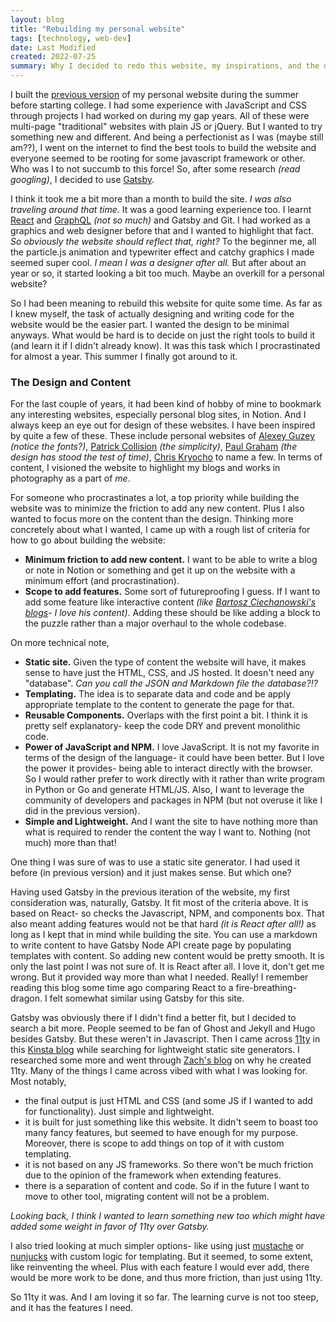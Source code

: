```yaml
---
layout: blog
title: "Rebuilding my personal website"
tags: [technology, web-dev]
date: Last Modified
created: 2022-07-25
summary: Why I decided to redo this website, my inspirations, and the design decisions that I took.
---
```

I built the [previous version](https://kafleprabhakar.github.io/) of my personal website during the summer before starting college. I had some experience with JavaScript and CSS through projects I had worked on during my gap years. All of these were multi-page "traditional" websites with plain JS or jQuery. But I wanted to try something new and different. And being a perfectionist as I was (maybe still am??), I went on the internet to find the best tools to build the website and everyone seemed to be rooting for some javascript framework or other. Who was I to not succumb to this force! So, after some research *(read googling)*, I decided to use [Gatsby](https://www.gatsbyjs.com/).

I think it took me a bit more than a month to build the site. *I was also traveling around that time.* It was a good learning experience too. I learnt [React](https://reactjs.org/) and [GraphQL](https://graphql.org/) *(not so much)* and Gatsby and Git. I had worked as a graphics and web designer before that and I wanted to highlight that fact. *So obviously the website should reflect that, right?* To the beginner me, all the particle.js animation and typewriter effect and catchy graphics I made seemed super cool. *I mean I was a designer after all.* But after about an year or so, it started looking a bit too much. Maybe an overkill for a personal website?

So I had been meaning to rebuild this website for quite some time. As far as I knew myself, the task of actually designing and writing code for the website would be the easier part. I wanted the design to be minimal anyways. What would be hard is to decide on just the right tools to build it (and learn it if I didn't already know). It was this task which I procrastinated for almost a year. This summer I finally got around to it.

### The Design and Content
<!--- TODO: Add link to the shelf of links here after first sentence. --->
<!-- *You can find a filtered list here.* -->
For the last couple of years, it had been kind of hobby of mine to bookmark any interesting websites, especially personal blog sites, in Notion. And I always keep an eye out for design of these websites. I have been inspired by quite a few of these. These include personal websites of [Alexey Guzey](https://guzey.com/) *(notice the fonts?)*, [Patrick Collision](https://patrickcollison.com/) *(the simplicity)*, [Paul Graham](http://paulgraham.com/) *(the design has stood the test of time)*, [Chris Kryocho](https://v5.chriskrycho.com/) to name a few. In terms of content, I visioned the website to highlight my blogs and works in photography as a part of *me*.

For someone who procrastinates a lot, a top priority while building the website was to minimize the friction to add any new content. Plus I also wanted to focus more on the content than the design. Thinking more concretely about what I wanted, I came up with a rough list of criteria for how to go about building the website:

- **Minimum friction to add new content.** I want to be able to write a blog or note in Notion or something and get it up on the website with a minimum effort (and procrastination).
- **Scope to add features.** Some sort of futureproofing I guess. If I want to add some feature like interactive content *(like [Bartosz Ciechanowski's blogs](https://ciechanow.ski/)- I love his content)*. Adding these should be like adding a block to the puzzle rather than a major overhaul to the whole codebase.

On more technical note,

- **Static site.** Given the type of content the website will have, it makes sense to have just the HTML, CSS, and JS hosted. It doesn't need any "database". *Can you call the JSON and Markdown file the database?!?*
- **Templating.** The idea is to separate data and code and be apply appropriate template to the content to generate the page for that.
- **Reusable Components.** Overlaps with the first point a bit. I think it is pretty self explanatory- keep the code DRY and prevent monolithic code.
- **Power of JavaScript and NPM.** I love JavaScript. It is not my favorite in terms of the design of the language- it could have been better. But I love the power it provides- being able to interact directly with the browser. So I would rather prefer to work directly with it rather than write program in Python or Go and generate HTML/JS. Also, I want to leverage the community of developers and packages in NPM (but not overuse it like I did in the previous version).
- **Simple and Lightweight.** And I want the site to have nothing more than what is required to render the content the way I want to. Nothing (not much) more than that!

One thing I was sure of was to use a static site generator. I had used it before (in previous version) and it just makes sense. But which one?

Having used Gatsby in the previous iteration of the website, my first consideration was, naturally, Gatsby. It fit most of the criteria above. It is based on React- so checks the Javascript, NPM, and components box. That also meant adding features would not be that hard *(it is React after all!)* as long as I kept that in mind while building the site. You can use a markdown to write content to have Gatsby Node API create page by populating templates with content. So adding new content would be pretty smooth. It is only the last point I was not sure of. It is React after all. I love it, don't get me wrong. But it provided way more than what I needed. Really! I remember reading this blog some time ago comparing React to a fire-breathing-dragon. I felt somewhat similar using Gatsby for this site.

Gatsby was obviously there if I didn't find a better fit, but I decided to search a bit more. People seemed to be fan of Ghost and Jekyll and Hugo besides Gatsby. But these weren't in Javascript. Then I came across [11ty](https://www.11ty.dev/) in this [Kinsta blog](https://kinsta.com/blog/static-site-generator/) while searching for lightweight static site generators. I researched some more and went through [Zach's blog](https://www.zachleat.com/web/introducing-eleventy/) on why he created 11ty. Many of the things I came across vibed with what I was looking for. Most notably,

- the final output is just HTML and CSS (and some JS if I wanted to add for functionality). Just simple and lightweight.
- it is built for just something like this website. It didn't seem to boast too many fancy features, but seemed to have enough for my purpose. Moreover, there is scope to add things on top of it with custom templating.
- it is not based on any JS frameworks. So there won't be much friction due to the opinion of the framework when extending features.
- there is a separation of content and code. So if in the future I want to move to other tool, migrating content will not be a problem.

*Looking back, I think I wanted to learn something new too which might have added some weight in favor of 11ty over Gatsby.*

I also tried looking at much simpler options- like using just [mustache](https://juandavidvega.es/2016/10/07/generating-static-websites-with-mustache-and-node/) or [nunjucks](https://publishing-project.rivendellweb.net/building-my-own-static-site-generator/) with custom logic for templating. But it seemed, to some extent, like reinventing the wheel. Plus with each feature I would ever add, there would be more work to be done, and thus more friction, than just using 11ty.

So 11ty it was. And I am loving it so far. The learning curve is not too steep, and it has the features I need.

<!-- You can see the full list of tools and choices I have made [here](/colophon). -->